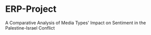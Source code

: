 # ERP-Project
A Comparative Analysis of Media Types' Impact on Sentiment in the Palestine-Israel Conflict
